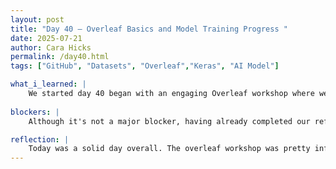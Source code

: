```yaml
---
layout: post
title: "Day 40 – Overleaf Basics and Model Training Progress "
date: 2025-07-21
author: Cara Hicks
permalink: /day40.html
tags: ["GitHub", "Datasets", "Overleaf","Keras", "AI Model"]

what_i_learned: |
    We started day 40 began with an engaging Overleaf workshop where we learned how to properly format our paper. The session covered everything from inserting titles and authors to organizing sections and references. We had time to practice, giving us a solid foundation for developing our final paper. In the afternoon, we focused on model training, attempting to run two models simultaneously to improve efficiency. As always, we ended the day with our daily blog.
    
blockers: |
    Although it's not a major blocker, having already completed our references and in text citations, it's a bit frustrating to now have to reformat everything to match a different citation style and input it into Overleaf. It feels like a step that adds more work than value at this time in our project.

reflection: |
    Today was a solid day overall. The overleaf workshop was pretty informative and gave us useful tools for formatting our paper. Our project group room was moved to the third floor, there's still some noise, but the extra space is definitely an upgrade, and I’m grateful for that. I’m a little disappointed we’re going to wonderfly instead of topgolf, but I’m sure it’ll still be a fun time with my peers.
---
```

